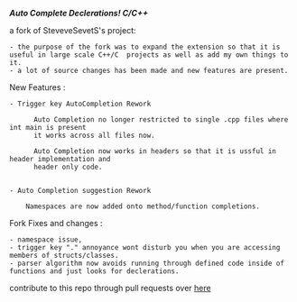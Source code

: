 ***Auto Complete Declerations! C/C++***
  
  a fork of SteveveSevetS's project:
  
    - the purpose of the fork was to expand the extension so that it is useful in large scale C++/C  projects as well as add my own things to it.
    - a lot of source changes has been made and new features are present.
  
  New Features : 
  
    - Trigger key AutoCompletion Rework
    
          Auto Completion no longer restricted to single .cpp files where int main is present
          it works across all files now.
  
          Auto Completion now works in headers so that it is ussful in header implementation and
          header only code.
          
    
    - Auto Completion suggestion Rework

        Namespaces are now added onto method/function completions.
          
        
      
      
    
  Fork Fixes and changes :  
  
    - namespace issue, 
    - trigger key "." annoyance wont disturb you when you are accessing members of structs/classes.
    - parser algorithm now avoids running through defined code inside of functions and just looks for declerations.


contribute to this repo through pull requests over [here](https://github.com/copelands-forks/autocomplete-c-cpp-declerations/)

